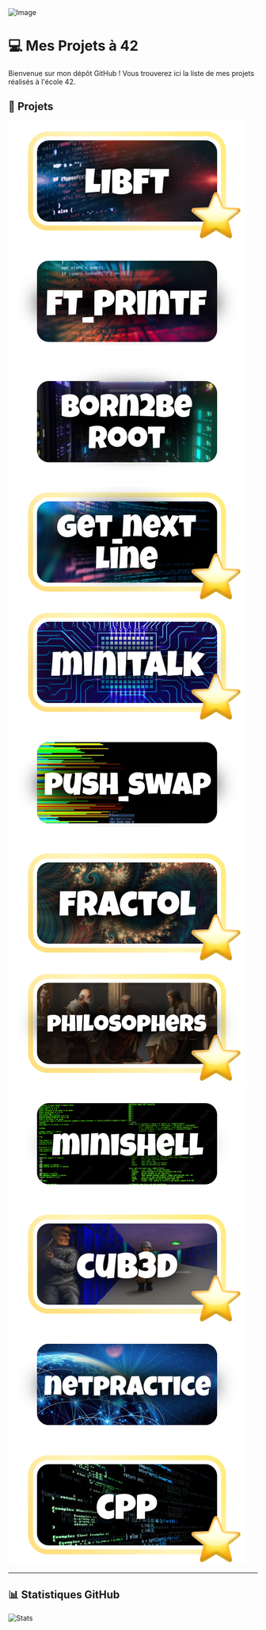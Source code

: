 <img src="https://i.pinimg.com/originals/90/70/32/9070324cdfc07c68d60eed0c39e77573.gif" alt="Image" width="500">


# 💻  Mes Projets à 42

Bienvenue sur mon dépôt GitHub ! Vous trouverez ici la liste de mes projets réalisés à l'école 42. 

## 🔧 Projets
<a href="https://github.com/Spike-hd/libft">
  <img src="https://github.com/mpeyre-s/42_project_badges/blob/main/badges/libft_bonus.svg" alt="Libft Bonus" style="display: inline-block; margin-right: 20px;"/>
</a>
<a href="https://github.com/Spike-hd/ft_printf">
  <img src="https://github.com/mpeyre-s/42_project_badges/blob/main/badges/ft_printf.svg" alt="ft_printf" style="display: inline-block; margin-right: 20px;"/>
</a>
<a href="https://github.com/Spike-hd/born2beroot">
  <img src="https://github.com/mpeyre-s/42_project_badges/blob/main/badges/born2beroot.svg" alt="Born2beroot" style="display: inline-block; margin-right: 20px;"/>
</a>
<a href="https://github.com/Spike-hd/get_next_line">
  <img src="https://github.com/mpeyre-s/42_project_badges/blob/main/badges/get_next_line_bonus.svg" alt="Get Next Line" style="display: inline-block; margin-right: 20px;"/>
</a>
<a href="https://github.com/Spike-hd/minitalk">
  <img src="https://github.com/mpeyre-s/42_project_badges/blob/main/badges/minitalk_bonus.svg" alt="Minitalk" style="display: inline-block; margin-right: 20px;"/>
</a>
<a href="https://github.com/Spike-hd/push_swap">
  <img src="https://github.com/mpeyre-s/42_project_badges/blob/main/badges/push_swap.svg" alt="Push Swap" style="display: inline-block; margin-right: 20px;"/>
</a>
<a href="https://github.com/Spike-hd/fract-ol">
  <img src="https://github.com/mpeyre-s/42_project_badges/blob/main/badges/fractol_bonus.svg" alt="Fract-ol" style="display: inline-block;"/>
</a>
<a href="https://github.com/Spike-hd/philosophers">
  <img src="https://github.com/mpeyre-s/42_project_badges/blob/main/badges/philosophers_bonus.svg" alt="Philosophers" style="display: inline-block;"/>
</a>
<a href="https://github.com/Spike-hd/minishell">
  <img src="https://github.com/mpeyre-s/42_project_badges/blob/main/badges/minishell.svg" alt="Fract-ol" style="display: inline-block;"/>
</a>
<a href="https://github.com/Spike-hd/cub_3D">
  <img src="https://github.com/mpeyre-s/42_project_badges/blob/main/badges/cub3d_bonus.svg" alt="Cub_3D" style="display: inline-block; margin-right: 20px;"/>
</a>
<a href="https://github.com/Spike-hd/netpractice">
  <img src="https://github.com/mpeyre-s/42_project_badges/blob/main/badges/netpractice.svg" alt="Netpractice" style="display: inline-block; margin-right: 20px;"/>
</a>
<a href="https://github.com/Spike-hd/Cpp">
  <img src="https://github.com/mpeyre-s/42_project_badges/blob/main/badges/cpp_bonus.svg" alt="Cpp" style="display: inline-block; margin-right: 20px;"/>
</a>


---

## 📊 Statistiques GitHub

![Stats](https://github-readme-stats.vercel.app/api?username=Spike-hd&show_icons=true&theme=radical)


